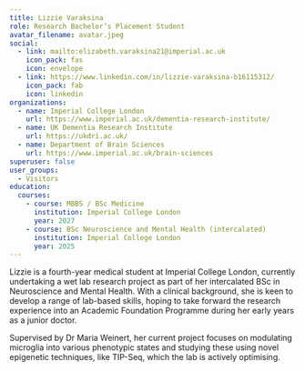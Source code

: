 ```yaml
---
title: Lizzie Varaksina
role: Research Bachelor’s Placement Student
avatar_filename: avatar.jpeg
social:
  - link: mailto:elizabeth.varaksina21@imperial.ac.uk
    icon_pack: fas
    icon: envelope
  - link: https://www.linkedin.com/in/lizzie-varaksina-b16115312/
    icon_pack: fab
    icon: linkedin
organizations:
  - name: Imperial College London
    url: https://www.imperial.ac.uk/dementia-research-institute/
  - name: UK Dementia Research Institute
    url: https://ukdri.ac.uk/
  - name: Department of Brain Sciences
    url: https://www.imperial.ac.uk/brain-sciences
superuser: false
user_groups:
  - Visitors
education:
  courses:
    - course: MBBS / BSc Medicine
      institution: Imperial College London
      year: 2027
    - course: BSc Neuroscience and Mental Health (intercalated)
      institution: Imperial College London
      year: 2025
---
```

Lizzie is a fourth-year medical student at Imperial College London, currently undertaking a wet lab research project as part of her intercalated BSc in Neuroscience and Mental Health. With a clinical background, she is keen to develop a range of lab-based skills, hoping to take forward the research experience into an Academic Foundation Programme during her early years as a junior doctor.

Supervised by Dr Maria Weinert, her current project focuses on modulating microglia into various phenotypic states and studying these using novel epigenetic techniques, like TIP-Seq, which the lab is actively optimising.
